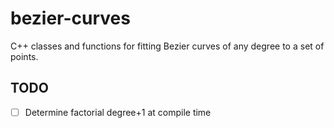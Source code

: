 # bezier-curves
C++ classes and functions for fitting Bezier curves of any degree to a set of points.

## TODO
- [ ] Determine factorial degree+1 at compile time